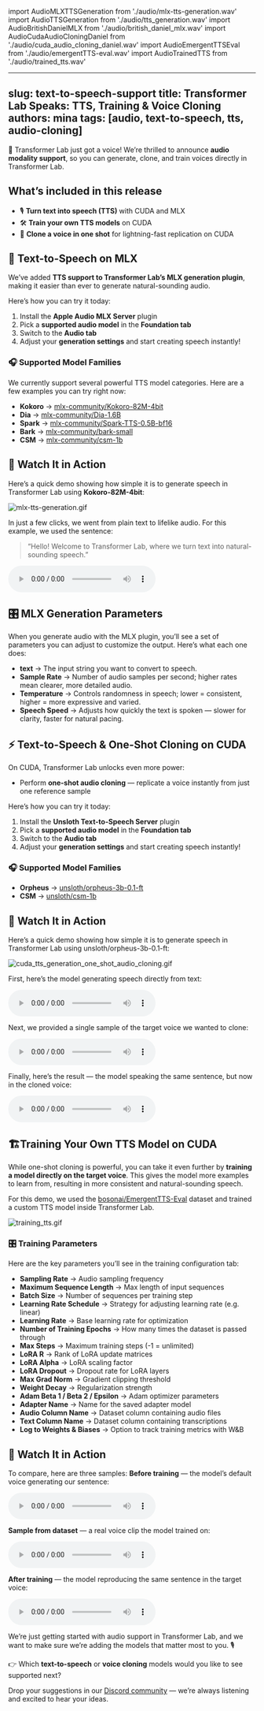 import AudioMLXTTSGeneration from './audio/mlx-tts-generation.wav'
import AudioTTSGeneration from './audio/tts_generation.wav'
import AudioBritishDanielMLX from './audio/british_daniel_mlx.wav'
import AudioCudaAudioCloningDaniel from './audio/cuda_audio_cloning_daniel.wav'
import AudioEmergentTTSEval from './audio/emergentTTS-eval.wav'
import AudioTrainedTTS from './audio/trained_tts.wav'

---
slug: text-to-speech-support
title: Transformer Lab Speaks: TTS, Training & Voice Cloning
authors: mina
tags: [audio, text-to-speech, tts, audio-cloning]
---


🎉 Transformer Lab just got a voice! We’re thrilled to announce **audio modality support**, so you can generate, clone, and train voices directly in Transformer Lab.

## What’s included in this release

- 🎙️ **Turn text into speech (TTS)** with CUDA and MLX
- 🛠️ **Train your own TTS models** on CUDA
- 🧬 **Clone a voice in one shot** for lightning-fast replication on CUDA

## 🚀 Text-to-Speech on MLX

We’ve added **TTS support to Transformer Lab’s MLX generation plugin**, making it easier than ever to generate natural-sounding audio.

Here’s how you can try it today:

1. Install the **Apple Audio MLX Server** plugin
2. Pick a **supported audio model** in the **Foundation tab**
3. Switch to the **Audio tab**
4. Adjust your **generation settings** and start creating speech instantly!

### 🎧 Supported Model Families

We currently support several powerful TTS model categories. Here are a few examples you can try right now:

- **Kokoro** → [mlx-community/Kokoro-82M-4bit](https://huggingface.co/mlx-community/Kokoro-82M-4bit?utm_source=chatgpt.com)
- **Dia** → [mlx-community/Dia-1.6B](https://huggingface.co/mlx-community/Dia-1.6B?utm_source=chatgpt.com)
- **Spark** → [mlx-community/Spark-TTS-0.5B-bf16](https://huggingface.co/mlx-community/Spark-TTS-0.5B-bf16?utm_source=chatgpt.com)
- **Bark** → [mlx-community/bark-small](https://huggingface.co/mlx-community/bark-small?utm_source=chatgpt.com)
- **CSM** → [mlx-community/csm-1b](https://huggingface.co/mlx-community/csm-1b)

## 👀 Watch It in Action

Here’s a quick demo showing how simple it is to generate speech in Transformer Lab using **Kokoro-82M-4bit**:

![mlx-tts-generation.gif](gifs/mlx-tts-generation.gif)

In just a few clicks, we went from plain text to lifelike audio. For this example, we used the sentence:

> “Hello! Welcome to Transformer Lab, where we turn text into natural-sounding speech.”
> 

<audio controls>
    <source src={AudioMLXTTSGeneration} type="audio/wav" />
    Your browser does not support the audio element.
</audio>


## 🎛️ MLX Generation Parameters

When you generate audio with the MLX plugin, you’ll see a set of parameters you can adjust to customize the output. Here’s what each one does:

- **text** → The input string you want to convert to speech.
- **Sample Rate** → Number of audio samples per second; higher rates mean clearer, more detailed audio.
- **Temperature** → Controls randomness in speech; lower = consistent, higher = more expressive and varied.
- **Speech Speed** → Adjusts how quickly the text is spoken — slower for clarity, faster for natural pacing.

## **⚡ Text-to-Speech & One-Shot Cloning on CUDA**

On CUDA, Transformer Lab unlocks even more power:

- Perform **one-shot audio cloning** — replicate a voice instantly from just one reference sample

Here’s how you can try it today:

1. Install the **Unsloth Text-to-Speech Server** plugin
2. Pick a **supported audio model** in the **Foundation tab**
3. Switch to the **Audio tab**
4. Adjust your **generation settings** and start creating speech instantly!

### 🎧 Supported Model Families

- **Orpheus** → [unsloth/orpheus-3b-0.1-ft](https://huggingface.co/unsloth/orpheus-3b-0.1-ft)
- **CSM** → [unsloth/csm-1b](https://huggingface.co/unsloth/csm-1b)

## 👀 Watch It in Action

Here’s a quick demo showing how simple it is to generate speech in Transformer Lab using unsloth/orpheus-3b-0.1-ft:

![cuda_tts_generation_one_shot_audio_cloning.gif](gifs/cuda_tts_generation_one_shot_audio_cloning.gif)

First, here’s the model generating speech directly from text:

<audio controls>
    <source src={AudioTTSGeneration} type="audio/wav" />
    Your browser does not support the audio element.
</audio>

Next, we provided a single sample of the target voice we wanted to clone:

<audio controls>
    <source src={AudioBritishDanielMLX} type="audio/wav" />
    Your browser does not support the audio element.
</audio>

Finally, here’s the result — the model speaking the same sentence, but now in the cloned voice:

<audio controls>
    <source src={AudioCudaAudioCloningDaniel} type="audio/wav" />
    Your browser does not support the audio element.
</audio>

## 🏗️Training Your Own TTS Model on CUDA

While one-shot cloning is powerful, you can take it even further by **training a model directly on the target voice**. This gives the model more examples to learn from, resulting in more consistent and natural-sounding speech.

For this demo, we used the [bosonai/EmergentTTS-Eval](https://huggingface.co/datasets/bosonai/EmergentTTS-Eval?utm_source=chatgpt.com) dataset and trained a custom TTS model inside Transformer Lab.

![training_tts.gif](gifs/training_tts.gif)

### 🎛️ Training Parameters

Here are the key parameters you’ll see in the training configuration tab:

- **Sampling Rate** → Audio sampling frequency
- **Maximum Sequence Length** → Max length of input sequences
- **Batch Size** → Number of sequences per training step
- **Learning Rate Schedule** → Strategy for adjusting learning rate (e.g. linear)
- **Learning Rate** → Base learning rate for optimization
- **Number of Training Epochs** → How many times the dataset is passed through
- **Max Steps** → Maximum training steps (-1 = unlimited)
- **LoRA R** → Rank of LoRA update matrices
- **LoRA Alpha** → LoRA scaling factor
- **LoRA Dropout** → Dropout rate for LoRA layers
- **Max Grad Norm** → Gradient clipping threshold
- **Weight Decay** → Regularization strength
- **Adam Beta 1 / Beta 2 / Epsilon** → Adam optimizer parameters
- **Adapter Name** → Name for the saved adapter model
- **Audio Column Name** → Dataset column containing audio files
- **Text Column Name** → Dataset column containing transcriptions
- **Log to Weights & Biases** → Option to track training metrics with W&B

## 👀 Watch It in Action

To compare, here are three samples:
**Before training** — the model’s default voice generating our sentence:

<audio controls>
    <source src={AudioTTSGeneration} type="audio/wav" />
    Your browser does not support the audio element.
</audio>

**Sample from dataset** — a real voice clip the model trained on:

<audio controls>
    <source src={AudioEmergentTTSEval} type="audio/wav" />
    Your browser does not support the audio element.
</audio>

**After training** — the model reproducing the same sentence in the target voice:

<audio controls>
    <source src={AudioTrainedTTS} type="audio/wav" />
    Your browser does not support the audio element.
</audio>

We’re just getting started with audio support in Transformer Lab, and we want to make sure we’re adding the models that matter most to you. 🎙️

👉 Which **text-to-speech** or **voice cloning** models would you like to see supported next?

Drop your suggestions in our [Discord community](https://discord.com/invite/transformerlab) — we’re always listening and excited to hear your ideas.
